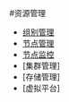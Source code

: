 #资源管理

* [组别管理](groupmanagement.md)
* [节点管理](node_mangement.md)
* [节点监控](node_monitor.md)
* [集群管理]
* [存储管理]
* [虚拟平台]